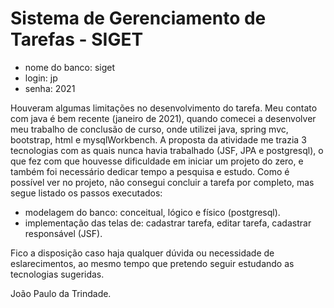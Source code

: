 # Sistema de Gerenciamento de Tarefas - SIGET

- nome do banco: siget
- login: jp
- senha: 2021

Houveram algumas limitações no desenvolvimento do tarefa. Meu contato com java é bem recente (janeiro de 2021), quando comecei a desenvolver meu trabalho de conclusão de curso, onde utilizei java, spring mvc, bootstrap, html e mysqlWorkbench. A proposta da atividade me trazia 3 tecnologias com as quais nunca havia trabalhado (JSF, JPA e postgresql), o que fez com que houvesse dificuldade em iniciar um projeto do zero, e também foi necessário dedicar tempo a pesquisa e estudo. Como é possível ver no projeto, não consegui concluir a tarefa por completo, mas segue listado os passos executados:

- modelagem do banco: conceitual, lógico e físico (postgresql).
- implementação das telas de: cadastrar tarefa, editar tarefa, cadastrar responsável (JSF).

Fico a disposição caso haja qualquer dúvida ou necessidade de eslarecimentos, ao mesmo tempo que pretendo seguir estudando as tecnologias sugeridas.



João Paulo da Trindade.